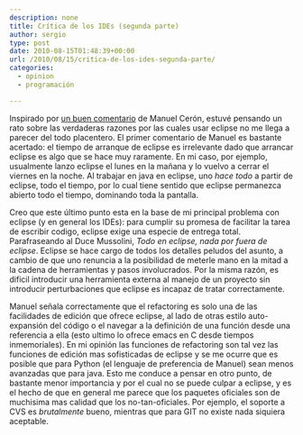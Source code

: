 ```yaml
---
description: none
title: Crítica de los IDEs (segunda parte)
author: sergio
type: post
date: 2010-08-15T01:48:39+00:00
url: /2010/08/15/critica-de-los-ides-segunda-parte/
categories:
  - opinion
  - programación

---
```

Inspirado por [un buen comentario][1] de Manuel Cerón, estuvé pensando un rato sobre las verdaderas razones por las cuales usar eclipse no me llega a parecer del todo placentero. El primer comentario de Manuel es bastante acertado: el tiempo de arranque de eclipse es irrelevante dado que arrancar eclipse es algo que se hace muy raramente. En mi caso, por ejemplo, usualmente lanzo eclipse el lunes en la mañana y lo vuelvo a cerrar el viernes en la noche. Al trabajar en java en eclipse, uno _hace todo_ a partir de eclipse, todo el tiempo, por lo cual tiene sentido que eclipse permanezca abierto todo el tiempo, dominando toda la pantalla.

Creo que este último punto esta en la base de mi principal problema con eclipse (y en general los IDEs): para cumplir su promesa de facilitar la tarea de escribir codigo, eclipse exige una especie de entrega total. Parafraseando al Duce Mussolini, _Todo en eclipse, nada por fuera de eclipse_. Eclipse se hace cargo de todos los detalles peludos del asunto, a cambio de que uno renuncia a la posibilidad de meterle mano en la mitad a la cadena de herramientas y pasos involucrados. Por la misma razón, es dificil introducir una herramienta externa al manejo de un proyecto sin introducir perturbaciones que eclipse es incapaz de tratar correctamente.

Manuel señala correctamente que el refactoring es solo una de las facilidades de edición que ofrece eclipse, al lado de otras estilo auto-expansión del código o el navegar a la definición de una función desde una referencia a ella (esto ultimo lo ofrece emacs en C desde tiempos inmemoriales). En mi opinión las funciones de refactoring son tal vez las funciones de edición mas sofisticadas de eclipse y se me ocurre que es posible que para Python (el lenguaje de preferencia de Manuel) sean menos avanzadas que para java. Esto me conduce a pensar en otro punto, de bastante menor importancia y por el cual no se puede culpar a eclipse, y es el hecho de que en general me parece que los paquetes oficiales son de muchisima mas calidad que los no-tan-oficiales. Por ejemplo, el soporte a CVS es _brutalmente_ bueno, mientras que para GIT no existe nada siquiera aceptable.

 [1]: http://blog.crazyrobot.net/?p=285&cpage=1#comment-668
